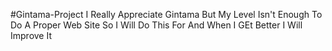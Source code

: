 #Gintama-Project
I Really Appreciate Gintama But My Level Isn't Enough To Do A Proper Web Site So I Will Do This For And When I GEt Better I Will Improve It
